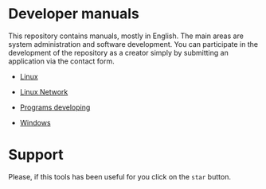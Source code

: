 # Developer manuals

This repository contains manuals, mostly in English. The main areas are system administration and software development. You can participate in the development of the repository as a creator simply by submitting an application via the contact form.

- [Linux](Linux/README.md)
- [Linux Network](Linux/Linux.Network.md)

- [Programs developing](Dev/README.md)

- [Windows](Windows/README.md)

# Support
Please, if this tools has been useful for you click on the `star` button.
